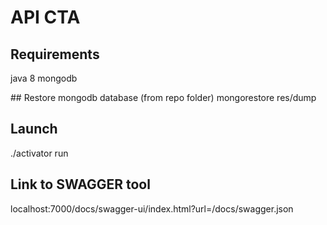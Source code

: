 # API CTA

## Requirements
java 8
mongodb

## Restore mongodb database (from repo folder)
mongorestore res/dump

## Launch
./activator run

## Link to SWAGGER tool
localhost:7000/docs/swagger-ui/index.html?url=/docs/swagger.json
